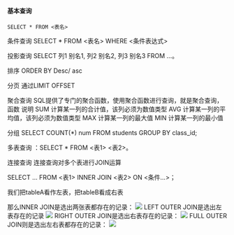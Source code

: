#### 基本查询

```
SELECT * FROM <表名>
```


条件查询
SELECT * FROM <表名> WHERE <条件表达式>

投影查询
SELECT 列1 别名1, 列2 别名2, 列3 别名3 FROM ...。

排序
ORDER BY Desc/ asc


分页
通过LIMIT <M> OFFSET <N>


聚合查询
SQL提供了专门的聚合函数，使用聚合函数进行查询，就是聚合查询，
函数	说明
SUM	计算某一列的合计值，该列必须为数值类型
AVG	计算某一列的平均值，该列必须为数值类型
MAX	计算某一列的最大值
MIN	计算某一列的最小值

分组
SELECT COUNT(*) num FROM students GROUP BY class_id;

多表查询
：SELECT * FROM <表1> <表2>。

连接查询
连接查询对多个表进行JOIN运算

SELECT ... FROM <表1> INNER JOIN <表2> ON <条件...>；

我们把tableA看作左表，把tableB看成右表

那么INNER JOIN是选出两张表都存在的记录：
![](https://www.liaoxuefeng.com/files/attachments/1246892164662976/l)
LEFT OUTER JOIN是选出左表存在的记录
![](https://www.liaoxuefeng.com/files/attachments/1246893588481376/l)
RIGHT OUTER JOIN是选出右表存在的记录：
![](https://www.liaoxuefeng.com/files/attachments/1246893609222688/l)
FULL OUTER JOIN则是选出左右表都存在的记录：
![](https://www.liaoxuefeng.com/files/attachments/1246893632359424/l)